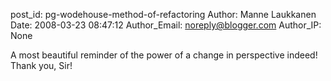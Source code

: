 post_id: pg-wodehouse-method-of-refactoring
Author: Manne Laukkanen
Date: 2008-03-23 08:47:12
Author_Email: noreply@blogger.com
Author_IP: None

A most beautiful reminder of the power of a change in perspective indeed! Thank you, Sir!
